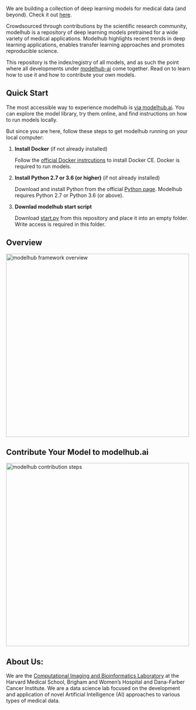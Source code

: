 We are building a collection of deep learning models for medical data (and beyond). Check it out [here](http://www.modelhub.ai).

Crowdsourced through contributions by the scientific research community, modelhub is a repository of deep learning models pretrained for a wide variety of medical applications. Modelhub highlights recent trends in deep learning applications, enables transfer learning approaches and promotes reproducible science.

This repository is the index/registry of all models, and as such the point where all developments under [modelhub-ai](https://github.com/modelhub-ai) come together. Read on to learn how to use it and how to contribute your own models.

## Quick Start

The most accessible way to experience modelhub is [via modelhub.ai](http://www.modelhub.ai). You can explore the model library, try them online, and find instructions on how to run models locally.

But since you are here, follow these steps to get modelhub running on your local computer:

1. **Install Docker** (if not already installed)
   
   Follow the [official Docker instrcutions](https://docs.docker.com/install/) to install Docker CE.
   Docker is required to run models.

2. **Install Python 2.7 or 3.6 (or higher)** (if not already installed)

   Download and install Python from the official [Python page](https://www.python.org/). Modelhub requires 
   Python 2.7 or Python 3.6 (or above).
   
3. **Downlad modelhub start script**

   Download [start.py](https://raw.githubusercontent.com/modelhub-ai/modelhub/master/start.py) from this repository and place it into an empty folder. Write access is required in this folder.


## Overview

<img width="500" alt="modelhub framework overview" src="https://raw.githubusercontent.com/modelhub-ai/modelhub/master/docs/images/framework_overview.png">

## Contribute Your Model to modelhub.ai

<img width="500" alt="modelhub contribution steps" src="https://raw.githubusercontent.com/modelhub-ai/modelhub/master/docs/images/contribution_process.png">

## About Us: 
We are the [Computational Imaging and Bioinformatics Laboratory](http://www.cibl-harvard.org/) at the Harvard Medical School, Brigham and Women’s Hospital and Dana-Farber Cancer Institute. We are a data science lab focused on the development and application of novel Artificial Intelligence (AI) approaches to various types of medical data.
